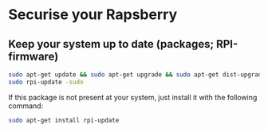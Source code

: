 # Securise your Rapsberry

Keep your system up to date (packages; RPI-firmware)
-----------
```bash
sudo apt-get update && sudo apt-get upgrade && sudo apt-get dist-upgrade
sudo rpi-update -sudo 
```
If this package is not present at your system, just install it with the following command:
```bash
sudo apt-get install rpi-update
```